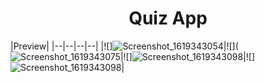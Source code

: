 <h1 align="center">
  Quiz App
</h1>

|Preview|
|--|--|--|--|
|![]![Screenshot_1619343054](https://user-images.githubusercontent.com/57583223/115988634-d7685e80-a5e4-11eb-9b5e-2d791fd2de89.png)|![](![Screenshot_1619343075](https://user-images.githubusercontent.com/57583223/115988647-e64f1100-a5e4-11eb-9702-9f769e9f9983.png)|![]![Screenshot_1619343098](https://user-images.githubusercontent.com/57583223/115988654-ea7b2e80-a5e4-11eb-9acf-974f69f8fbcc.png)|![]![Screenshot_1619343098](https://user-images.githubusercontent.com/57583223/115988670-f961e100-a5e4-11eb-86c6-129b5b4713c3.png)|


